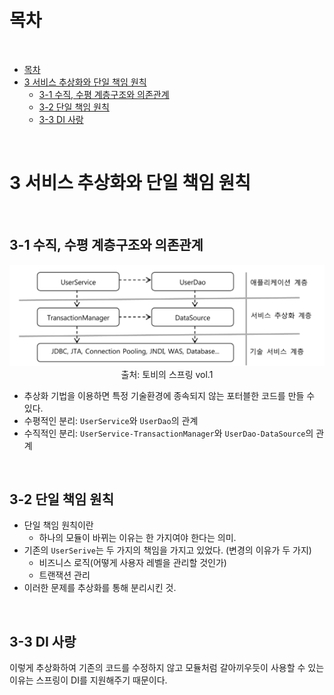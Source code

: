 # 목차

<br>

- [목차](#목차)
- [3 서비스 추상화와 단일 책임 원칙](#3-서비스-추상화와-단일-책임-원칙)
  - [3-1 수직, 수평 계층구조와 의존관계](#3-1-수직-수평-계층구조와-의존관계)
  - [3-2 단일 책임 원칙](#3-2-단일-책임-원칙)
  - [3-3 DI 사랑](#3-3-di-사랑)

<br>

# 3 서비스 추상화와 단일 책임 원칙

<br>

## 3-1 수직, 수평 계층구조와 의존관계
<p align="center"><img src="./image/IMG_E11DD07D6BBA-1.jpeg"><br>출처: 토비의 스프링 vol.1</p>

* 추상화 기법을 이용하면 특정 기술환경에 종속되지 않는 포터블한 코드를 만들 수 있다.
* 수평적인 분리: `UserService`와 `UserDao`의 관계
* 수직적인 분리: `UserService-TransactionManager`와 `UserDao-DataSource`의 관계

<br>

## 3-2 단일 책임 원칙
* 단일 책임 원칙이란
  * 하나의 모듈이 바뀌는 이유는 한 가지여야 한다는 의미.
* 기존의 `UserSerive`는 두 가지의 책임을 가지고 있었다. (변경의 이유가 두 가지)
  * 비즈니스 로직(어떻게 사용자 레벨을 관리할 것인가)
  * 트랜잭션 관리
* 이러한 문제를 추상화를 통해 분리시킨 것.

<br>

## 3-3 DI 사랑
이렇게 추상화하여 기존의 코드를 수정하지 않고 모듈처럼 갈아끼우듯이 사용할 수 있는 이유는 스프링이 DI를 지원해주기 때문이다.

